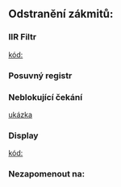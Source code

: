 ## Odstranění zákmitů:

### IIR Filtr
[kód: ](https://github.com/JanRajm/Microcontrollers-and-embedded-systems/tree/MSK/cv04/Core/Src)

### Posuvný registr

### Neblokující čekání
[ukázka](https://www.edaplayground.com/x/X8dp)

### Display
[kód:](https://github.com/JanRajm/Microcontrollers-and-embedded-systems/tree/MSK/cv04/Core/Src)

### Nezapomenout na:


